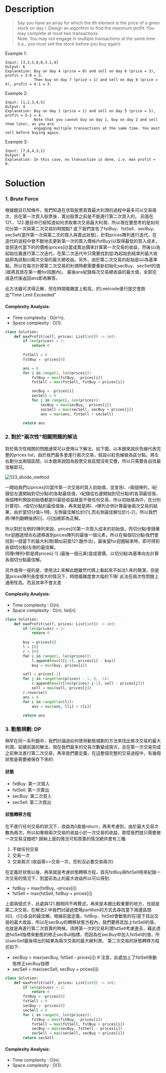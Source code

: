 # Description

>Say you have an array for which the ith element is the price of a given stock on day i.
Design an algorithm to find the maximum profit. You may complete at most two transactions.  
Note: You may not engage in multiple transactions at the same time (i.e., you must sell the stock before you buy again).

Example 1:
```
Input: [3,3,5,0,0,3,1,4]
Output: 6
Explanation: Buy on day 4 (price = 0) and sell on day 6 (price = 3), profit = 3-0 = 3.
             Then buy on day 7 (price = 1) and sell on day 8 (price = 4), profit = 4-1 = 3.
```

Example 2:
```
Input: [1,2,3,4,5]
Output: 4
Explanation: Buy on day 1 (price = 1) and sell on day 5 (price = 5), profit = 5-1 = 4.
             Note that you cannot buy on day 1, buy on day 2 and sell them later, as you are
             engaging multiple transactions at the same time. You must sell before buying again.
```
Example 3:
```
Input: [7,6,4,3,1]
Output: 0
Explanation: In this case, no transaction is done, i.e. max profit = 0.
```

# Soluction

### 1. Brute Force

根據題目已知條件，我們知道在求取股票買賣最大利潤的過程中最多可以交易兩次，且在第一次買入股票後，賣出股票之前是不能進行第二次買入的。
前面在121.、122.題目中已經知道如何求取單次交易最大利潤，所以現在要思考的是如何切分第一次與第二次交易的時間點?
底下我們宣告了fstBuy、fstSell、secBuy、secSell(當作第一次與第二次的買入與賣出狀態)，針對prices陣列進行迭代，在迭代的過程中會不斷地去更新第一次的買入價格(fstBuy)以取得最低的買入成本，並把迭代當下的的價格(prices[i])當成賣出價來計算第一次交易的收益，然後以i為起始位置進行第二次迭代，在第二次迭代中只需要找到從i為起始到結束的最大收益即為該點(i)兩次交易的最大總收益。另外，由於第二次交易的起始是以i為基準點，所以在每次計算第二次交易的利潤時都需要重新初始化secBuy、secSell的值(故將其放在第一層for回圈內)。 最後ans紀錄每次交易總收益的最大值，全部完成迭代後返回ans即為解答。

此方法雖可求得正解，但在時間複雜度上較高，於Leetcode進行提交會跑出"Time Limit Exceeded"

#### Complexity Analysis:
- Time complexity : O(n^n). 
- Space complexity : O(1). 

```py
class Solution:
    def maxProfit(self, prices: List[int]) -> int:
        if len(prices) < 2:
            return 0
        
        fstSell = 0
        fstBuy = -prices[0]

        ans = 0
        for i in range(1, len(prices)):
            fstBuy = max(fstBuy, -prices[i])
            fstSell = max(fstSell, fstBuy + prices[i])

            secBuy = -prices[i]
            secSell = 0
            for j in range(i, len(prices)):
                secBuy = max(secBuy, -prices[j])
                secSell = max(secSell, secBuy + prices[j])
                ans = max(ans, fstSell + secSell)
        
        return ans
```
### 2. 對於"兩次性"相關問題的解法

對於兩次性相關的問題通常可以使用以下解法，如下圖，以本題來說灰色線代表完整的prices list，由於我們最多會進行兩次交易，假設以紅色線做為區分點，將左右劃分出兩個區間，以本題來說因為股票交易區間沒有交疊，所以只需要各自找最佳解即可。

![123_divide_method](image/123_divide_method.png)

一開始我們以prices[0]當作第一次交易的買入初始值，並宣告l、r兩個陣列，l紀錄從左邊開始到切分點i的各點最佳值，r紀錄從右邊開始到切分點i的各頂最佳值，
兩個陣列預設初始值都是0(最低收益就是不做任何交易，所以初始值為0)，在分別計算完l、r個切分點的最佳值後，再來就是將l、r陣列合併計算最後兩次交易的結果，由於當切分值i=1時，左側最佳解位於l[1],而右側最佳解位於r[-2]，所以我們將r陣列翻轉後將l[i]、r[i]加總即為正解。

所以對於左側的l陣列來說，prices[0]第一次買入成本的初始值，而切分點i會隨著for迴圈遞增向右遞移直到prices陣列的最後一個元素，所以在每個切分點i我們會找到一個當下的最大利潤(類似前面121.題作法)，最後當for迴圈結束時，即可得到各個切分點i左側的最佳解。  
同理r陣列r即是將prices[-1] (最後一個元素)當成賣價，以切分點i為基準向左計算各個切分點最佳解。

另外值得一提的是，使用法2.來解此題雖然代碼上看起來不如法1.來的簡潔，但是當prices陣列長度很大的情況下，時間複雜度會大幅的下降!
此法在兩次性問題上通用性高，而且效率不會太差

#### Complexity Analysis:
- Time complexity : O(n). 
- Space complexity : O(n). list[n] 

```py
class Solution:
    def maxProfit(self, prices: List[int]) -> int:
        if len(prices) < 2:
            return 0
        
        buy = prices[0]
        l = [0]
        r = [0]
        for i in range(1, len(prices)):
            l.append(max(l[i-1], prices[i] - buy))
            buy = min(buy, prices[i])

        sell = prices[-1]
        for j in range(len(prices) - 1, 0, -1):
            r.append(max(r[len(prices)-j-1], sell - prices[j]))
            sell = max(sell, prices[j])
        r.reverse()
        ans = 0
        for i in range(len(l)):
            ans = max(ans, l[i] + r[i])
        
        return ans
```

### 3. 動態規劃: DP

稍早在同一系列題中，我們討論過如何使用動態規劃的方法來找出單次交易的最大利潤，延續前面的解法，現在我們最多的交易次數變成兩次，且在第一次交易完成之前無法進行第二次交易，再來我們要定義，在這整個完整的交易過程中，有幾個狀態是需要被保存下來的:

#### 狀態
- fstBuy:   第一次買入
- fstSell:  第一次賣出 
- secBuy:   第二次買入 
- secSell:  第二次買出 

#### 狀態轉移方程
在不進行任何交易的狀況下，收益為0直接return，再來考慮到，由於最大交易次數為兩次，所以如果做兩次交易的收益小於一次交易的收益，那麼我們就只需要做一次交易沒錯吧? 歸納上面的情況可知買賣的情況總共會有三種:
1. 不做任何交易
2. 交易一次
2. 交易兩次 (收益需>=交易一次，否則沒必要交易兩次)

在定義好狀態以後，再來就是考慮狀態轉移方程，首先fstBuy與fstSell用來紀錄一次交易的情況下，到當前為止的最大收益所以可以得到:
- fstBuy = max(fstBuy, -prices[i])
- fstSell = max(fstSell, fstBuy + prices[i])

上面兩個式子，此處與121.題相同不再贅述，再來是本題比較重要的地方，也就是第二次交易，在解法2.中我們討論過使用partition的方式去尋找當下兩邊區間(l[i]、r[i])各自的最佳解，根據前面定義，fstBuy、fstSell會動態的在i當下找出交易的最大收益，所以在secBuy的轉移狀態方程內，我們要將其加上fstSell的值，也就是再進行第二次買賣的時候，須將第一次的交易利潤fstSell考慮進去，藉此透過fstSell指標來動態的修正secBull指標，而因為在secBuy中加入fstSell的值，所以secSell最後得出的結果為兩次交易的最大總利潤，
第二次交易的狀態轉移方程式如下:
- secBuy = max(secBuy, fstSell - prices[i]) # 注意，此處加上了fstSell來動態修正secBuy指標
- secSell = max(secSell, secBuy + prices[i])
            
```py
class Solution:
    def maxProfit(self, prices: List[int]) -> int:
        if len(prices) < 2:
            return 0
        fstBuy = -prices[0]
        fstSell = 0
        secBuy = -prices[0]
        secSell = 0
        for i in range(0, len(prices)):
            fstBuy = max(fstBuy, -prices[i])
            fstSell = max(fstSell, fstBuy + prices[i])
            secBuy = max(secBuy, fstSell - prices[i])
            secSell = max(secSell, secBuy + prices[i])
        return secSell
```


#### Complexity Analysis:
- Time complexity : O(n). 
- Space complexity : O(1). 
